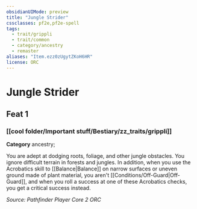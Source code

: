 ```yaml
---
obsidianUIMode: preview
title: "Jungle Strider"
cssclasses: pf2e,pf2e-spell
tags:
  - trait/grippli
  - trait/common
  - category/ancestry
  - remaster
aliases: "Item.ezz0zUgytZKoH6HR"
license: ORC
---
```

# Jungle Strider
## Feat 1
### [[cool folder/Important stuff/Bestiary/zz_traits/grippli]]

**Category** ancestry; 




You are adept at dodging roots, foliage, and other jungle obstacles. You ignore difficult terrain in forests and jungles. In addition, when you use the Acrobatics skill to [[Balance|Balance]] on narrow surfaces or uneven ground made of plant material, you aren't [[Conditions/Off-Guard|Off-Guard]], and when you roll a success at one of these Acrobatics checks, you get a critical success instead.

*Source: Pathfinder Player Core 2*
*ORC*